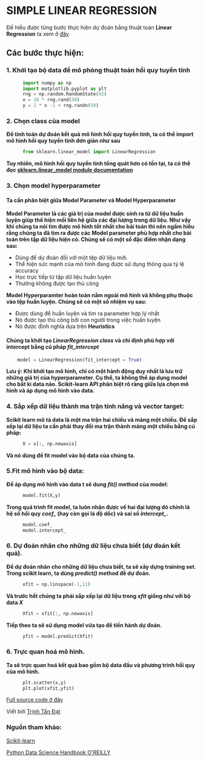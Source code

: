 # SIMPLE LINEAR REGRESSION

Để hiểu được từng bước thực hiện dự đoán bằng thuật toán **Linear Regression** ta xem ở [đây](https://github.com/tandathcmute/MLrepo/tree/master/Simple%20Linear%20Regression/Math%20for%20Linear%20Regression)

## Các bước thực hiện:

### 1. Khởi tạo bộ data để mô phỏng thuật toán hồi quy tuyến tính
```python
      import numpy as np
      import matplotlib.pyplot as plt
      rng = np.random.RandomState(42)
      x = 10 * rng.rand(50)
      y = 2 * x -1 + rng.randn(50)
```
### 2. Chọn class của model

  **Để tính toán dự đoán kết quả mô hình hồi quy tuyến tính, ta có thể import mô hình hồi quy tuyến tính đơn giản như sau**

```python
      from sklearn.linear_model import LinearRegression
```
  **Tuy nhiên, mô hình hồi quy tuyến tính tổng quát hơn có tồn tại, ta có thể đọc [sklearn.linear_model module documentation](https://scikit-learn.org/stable/modules/generated/sklearn.linear_model.LinearRegression.html)**

### 3. Chọn model hyperparameter
  #### Ta cần phân biệt giữa Model Parameter và Model Hyperparameter

**Model Parameter là các giá trị của model được sinh ra từ dữ liệu huấn luyện giúp thể hiện mối liên hệ giữa các đại lượng trong dữ liệu. Như vậy khi chúng ta nói tìm được mô hình tốt nhất cho bài toán thì nên ngầm hiểu rằng chúng ta đã tìm ra được các Model parameter phù hợp nhất cho bài toán trên tập dữ liệu hiện có. Chúng sẽ có một số đặc điểm nhận dạng sau:**
  * Dùng để dự đoán đối với một tệp dữ liệu mới.
  * Thể hiện sức mạnh của mô hình đang được sử dụng thông qua tỷ lệ accuracy 
  * Học trực tiếp từ tập dữ liệu huấn luyện
  * Thường không được tạo thủ công
  
**Model Hyperparamter hoàn toàn nằm ngoài mô hình và không phụ thuộc vào tệp huấn luyện. Chúng sẽ có một số nhiệm vụ sau:**
  * Được dùng để huấn luyện và tìm ra parameter hợp lý nhất
  * Nó được tạo thủ công bởi con người trong việc huấn luyện
  * Nó được định nghĩa dựa trên **Heuristics**
  
  #### Chúng ta khởi tạo *LinearRegression class* và chỉ định phù hợp với intercept bằng cú pháp *fit_intercept*
  ```python
      model = LinearRegression(fit_intercept = True)
  ```
  **Lưu ý: Khi khởi tạo mô hình, chỉ có một hành động duy nhất là lưu trữ những giá trị của hyperparameter. Cụ thể, ta không thể áp dụng model cho bất kì data nào. Scikit-learn API phân biệt rõ ràng giữa lựa chọn mô hình và áp dụng mô hình vào data.**

### 4. Sắp xếp dữ liệu thành ma trận tính năng và vector target:
  **Scikit learn mô tả data là một ma trận hai chiều và mảng một chiều. Để sắp xếp lại dữ liệu ta cần phải thay đổi ma trận thành mảng một chiều bằng cú pháp:**
```python
      X = x[:, np.newaxis]
```
**Và nó dùng để fit model vào bộ data của chúng ta.**

### 5.Fit mô hình vào bộ data:
  **Để áp dụng mô hình vào data t sẽ dung *fit()* method của model:**
```python
      model.fit(X,y)
```
**Trong quá trình fit model, ta luôn nhận được về hai đại lượng đó chính là hệ số hồi quy *coef_* (hay còn gọi là độ dốc) và sai số *intercept_*.**
```python
      model.coef_
      model.intercept_
```
### 6. Dự đoán nhãn cho những dữ liệu chưa biết (dự đoán kết quả).
  **Để dự đoán nhãn cho những dữ liệu chưa biết, ta sẽ xây dựng training set. Trong scikit learn, ta dùng *predict()* method để dự đoán.**
```python
      xfit = np.linspace(-1,11)
```
**Và trước hết chúng ta phải sắp xếp lại dữ liệu trong *xfit* giống như với bộ data *X***
```python
      Xfit = xfit[:, np.newaxis]
```
**Tiếp theo ta sẽ sử dụng model vừa tạo để tiến hành dự đoán.**
```python
      yfit = model.predict(Xfit)
```

### 6. Trực quan hoá mô hình.
  **Ta sẽ trực quan hoá kết quả bao gồm bộ data đầu và phương trình hồi quy của mô hình.**
```python
      plt.scatter(x,y)
      plt.plot(xfit,yfit)
```

[Full source code ở đây](https://github.com/tandathcmute/MLrepo/blob/master/Simple%20Linear%20Regression/demoSimpleLinearRegression.ipynb)

Viết bởi [Trịnh Tấn Đạt](https://www.facebook.com/ttd.lvc)
### Nguồn tham khảo:
[Scikit-learn](https://scikit-learn.org)

[Python Data Science Handbook O'REILLY](https://libgen.is/book/index.php?md5=B72D6570421B823BA68C6D4B2F7BF2A4)
  

